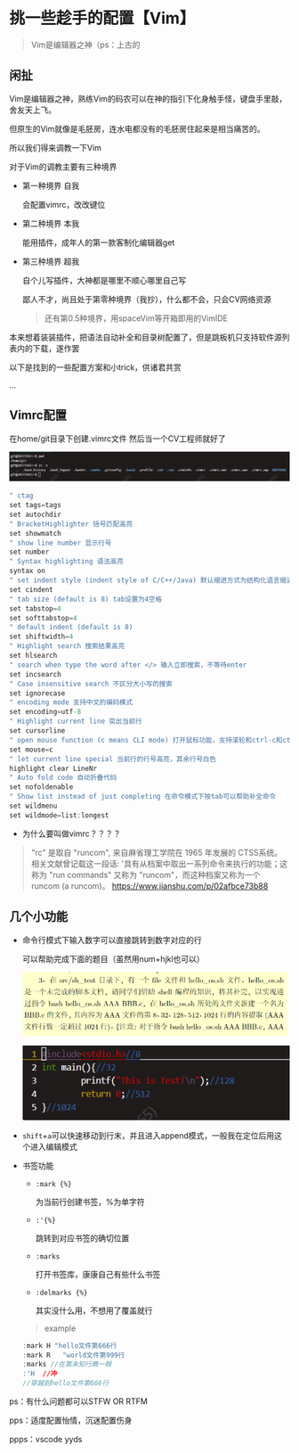 # 挑一些趁手的配置【Vim】

> Vim是编辑器之神（ps：上古的

## 闲扯

Vim是编辑器之神，熟练Vim的码农可以在神的指引下化身触手怪，键盘手里敲，舍友天上飞。

但原生的Vim就像是毛胚房，连水电都没有的毛胚房住起来是相当痛苦的。

所以我们得来调教一下Vim

对于Vim的调教主要有三种境界

- 第一种境界 自我 

  会配置vimrc，改改键位

- 第二种境界 本我

  能用插件，成年人的第一款客制化编辑器get

- 第三种境界 超我

  自个儿写插件，大神都是哪里不顺心哪里自己写

  鄙人不才，尚且处于第零种境界（我抄），什么都不会，只会CV网络资源

  > 还有第0.5种境界，用spaceVim等开箱即用的VimIDE

本来想着装装插件，把语法自动补全和目录树配置了，但是跳板机只支持软件源列表内的下载，遂作罢

以下是找到的一些配置方案和小trick，供诸君共赏

...



## Vimrc配置

 在home/git目录下创建.vimrc文件 然后当一个CV工程师就好了

![](./pic_挑一把不太趁手的武器【Vim】/image2.png)

```c
" ctag
set tags=tags
set autochdir
" BracketHighlighter 括号匹配高亮
set showmatch
" show line number 显示行号
set number
" Syntax highlighting 语法高亮
syntax on
" set indent style (indent style of C/C++/Java) 默认缩进方式为结构化语言缩进方式
set cindent
" tab size (default is 8) tab设置为4空格
set tabstop=4
set softtabstop=4
" default indent (default is 8)
set shiftwidth=4
" Highlight search 搜索结果高亮
set hlsearch
" search when type the word after </> 输入立即搜索，不等待enter
set incsearch
" Case insensitive search 不区分大小写的搜索
set ignorecase
" encoding mode 支持中文的编码模式
set encoding=utf-8
" Highlight current line 突出当前行
set cursorline
" open mouse function (c means CLI mode) 打开鼠标功能，支持滚轮和ctrl-c和ctrl-v
set mouse=c
" let current line special 当前行的行号高亮，其余行号白色
highlight clear LineNr
" Auto fold code 自动折叠代码
set nofoldenable
" Show list instead of just completing 在命令模式下按tab可以帮助补全命令
set wildmenu
set wildmode=list:longest
```

- 为什么要叫做vimrc？？？？

> "rc" 是取自 "runcom", 来自麻省理工学院在 1965 年发展的 CTSS系统。相关文献曾记载这一段话: '具有从档案中取出一系列命令来执行的功能；这称为 "run commands" 又称为 "runcom"，而这种档案又称为一个 runcom (a runcom)。
> https://www.jianshu.com/p/02afbce73b88



## 几个小功能

- 命令行模式下输入数字可以直接跳转到数字对应的行

  可以帮助完成下面的题目（虽然用num+hjkl也可以）

  ![](./pic_挑一把不太趁手的武器【Vim】/image3.png)

  ![](./pic_挑一把不太趁手的武器【Vim】/image1.png)

- `shift`+`a`可以快速移动到行末，并且进入append模式，一般我在定位后用这个进入编辑模式

- 书签功能

  - `:mark {%}`

    为当前行创建书签，%为单字符

  - `:'{%}`

    跳转到对应书签的确切位置

  - `:marks`

    打开书签库，康康自己有些什么书签

  - `:delmarks {%}`

    其实没什么用，不想用了覆盖就行

  > example

  ```c
  :mark H "hello文件第666行
  :mark R	"world文件第999行
  :marks //在第未知行瞧一眼
  :'H  //冲
  //穿越到hello文件第666行
  ```



ps：有什么问题都可以STFW OR RTFM

pps：适度配置怡情，沉迷配置伤身

ppps：vscode yyds